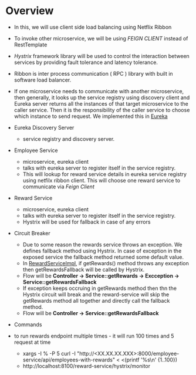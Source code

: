 
# Overview

* In this, we will use client side load balancing using Netflix Ribbon

* To invoke other microservice, we will be using *FEIGN CLIENT* instead of RestTemplate

* *Hystrix* framework library will be used to control the interaction between services by providing fault tolerance and latency tolerance. 
* Ribbon is inter process communication ( RPC ) library with built in software load balancer.

* If one microservice needs to communicate with another microservice, then generally, it looks up the service registry using discovery client and Eureka server returns all the instances of that target microservice to the caller service. Then it is the responsibility of the caller service to choose which instance to send request. We implemented this in [Eureka](../eureka)

* Eureka Discovery Server
    * service registry and discovery server.
* Employee Service
    * microservice, eureka client
    * talks with eureka server to register itself in the service registry.
    * This will lookup for reward service details in eureka service registry using netfilx ribbon client. This will choose one reward service to communicate via *Feign Client*
* Reward Service
    * microservice, eureka client
    * talks with eureka server to register itself in the service registry.
    * Hystrix will be used for fallback in case of any errors

* Circuit Breaker
    * Due to some reason the rewards service throws an exception. We defines fallback method using Hystrix. In case of exception in the exposed service the fallback method returned some default value.
    * In [RewardServiceImpl](reward-service/src/main/java/com/pankiba/rewardservice/service/impl/RewardServiceImpl.java), if getRewards() method throws any exception then getRewardsFallback will be called by Hystrix. 
    * Flow will be **Controller -> Service::getRewards -> Excception -> Service::getRewardsFallback**
    * If exception keeps occruing in getRewards method then thn the Hystrix circuit will break and the  reward-service will skip the getRewards method all together and directly call the fallback method.
    * Flow will be **Controller -> Service::getRewardsFallback**

* Commands
* to run rewards endpoint multiple times - it will run 100 times and 5 request at time
   - xargs -I % -P 5 curl -I "http://<XX.XX.XX.XXX>:8000/employee-service/api/employees-with-rewards" < <(printf '%s\n' {1..100})
   - http://localhost:8100/reward-service/hystrix/monitor 
